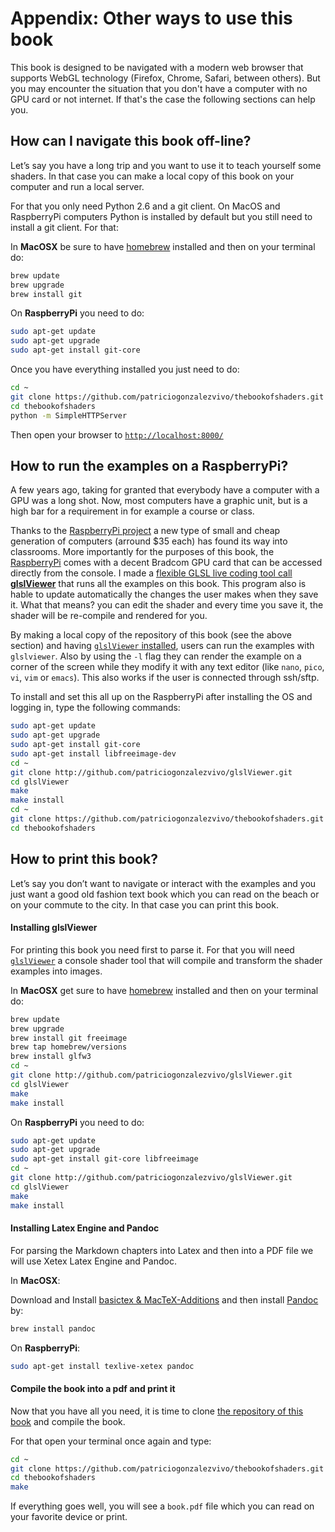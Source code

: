 # Appendix: Other ways to use this book

This book is designed to be navigated with a modern web browser that supports WebGL technology (Firefox, Chrome, Safari, between others). But you may encounter the situation that you don't have a computer with no GPU card or not internet. If that's the case the following sections can help you.  

## How can I navigate this book off-line?

Let’s say you have a long trip and you want to use it to teach yourself some shaders. In that case you can make a local copy of this book on your computer and run a local server.

For that you only need Python 2.6 and a git client. On MacOS and RaspberryPi computers Python is installed by default but you still need to install a git client. For that:

In **MacOSX** be sure to have [homebrew](http://brew.sh/) installed and then on your terminal do:

```bash
brew update
brew upgrade
brew install git 
```

On **RaspberryPi** you need to do:

```bash
sudo apt-get update
sudo apt-get upgrade
sudo apt-get install git-core
```

Once you have everything installed you just need to do:

```bash
cd ~
git clone https://github.com/patriciogonzalezvivo/thebookofshaders.git
cd thebookofshaders
python -m SimpleHTTPServer
```

Then open your browser to [```http://localhost:8000/```](http://localhost:8000/)

## How to run the examples on a RaspberryPi?

A few years ago, taking for granted that everybody have a computer with a GPU was a long shot. Now, most computers have a graphic unit, but is a high bar for a requirement in for example a course or class. 

Thanks to the [RaspberryPi project](http://www.raspberrypi.org/) a new type of small and cheap generation of computers (arround $35 each) has found its way into  classrooms. More importantly for the purposes of this book, the [RaspberryPi](http://www.raspberrypi.org/) comes with a decent Bradcom GPU card that can be accessed directly from the console. I made a [flexible GLSL live coding tool call **glslViewer**](https://github.com/patriciogonzalezvivo/glslViewer) that runs all the examples on this book. This program also is hable to update automatically the changes the user makes when they save it. What that means? you can edit the shader and every time you save it, the shader will be re-compile and rendered for you.

By making a local copy of the repository of this book (see the above section) and having [```glslViewer``` installed](https://github.com/patriciogonzalezvivo/glslViewer), users can run the examples with ```glslviewer```. Also by using the ```-l``` flag they can render the example on a corner of the screen while they modify it with any text editor (like ```nano```, ```pico```, ```vi```, ```vim``` or ```emacs```). This also works if the user is connected through ssh/sftp.

To install and set this all up on the RaspberryPi after installing the OS and logging in, type the following commands:

```bash
sudo apt-get update
sudo apt-get upgrade
sudo apt-get install git-core 
sudo apt-get install libfreeimage-dev
cd ~ 
git clone http://github.com/patriciogonzalezvivo/glslViewer.git
cd glslViewer
make
make install
cd ~
git clone https://github.com/patriciogonzalezvivo/thebookofshaders.git
cd thebookofshaders
```

## How to print this book?

Let’s say you don’t want to navigate or interact with the examples and you just want a good old fashion text book which you can read on the beach or on your commute to the city. In that case you can print this book.
 

#### Installing glslViewer

For printing this book you need first to parse it. For that you will need [```glslViewer```](https://github.com/patriciogonzalezvivo/glslViewer) a console shader tool that will compile and transform the shader examples into images.

In **MacOSX** get sure to have [homebrew](http://brew.sh/) installed and then on your terminal do:

```bash
brew update
brew upgrade
brew install git freeimage 
brew tap homebrew/versions
brew install glfw3
cd ~ 
git clone http://github.com/patriciogonzalezvivo/glslViewer.git
cd glslViewer
make
make install
```

On **RaspberryPi** you need to do:

```bash
sudo apt-get update
sudo apt-get upgrade
sudo apt-get install git-core libfreeimage
cd ~ 
git clone http://github.com/patriciogonzalezvivo/glslViewer.git
cd glslViewer
make
make install
```

#### Installing Latex Engine and Pandoc

For parsing the Markdown chapters into Latex and then into a PDF file we will use Xetex Latex Engine and Pandoc.

In **MacOSX**:

Download and Install [basictex & MacTeX-Additions](http://www.tug.org/mactex/morepackages.html) and then install [Pandoc](http://johnmacfarlane.net/pandoc/) by:
 
```bash
brew install pandoc
```

On **RaspberryPi**:

```bash
sudo apt-get install texlive-xetex pandoc
```

#### Compile the book into a pdf and print it

Now that you have all you need, it is time to clone [the repository of this book](https://github.com/patriciogonzalezvivo/thebookofshaders) and compile the book.

For that open your terminal once again and type:

```bash
cd ~
git clone https://github.com/patriciogonzalezvivo/thebookofshaders.git
cd thebookofshaders
make
```

If everything goes well, you will see a ```book.pdf``` file which you can read on your favorite device or print. 

